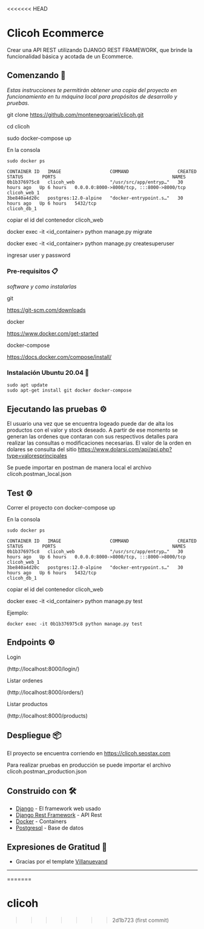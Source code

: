 <<<<<<< HEAD
# Clicoh Ecommerce

Crear una API REST utilizando DJANGO REST FRAMEWORK, que brinde la funcionalidad básica y acotada de un
Ecommerce.

## Comenzando 🚀

_Estas instrucciones te permitirán obtener una copia del proyecto en funcionamiento en tu máquina local para propósitos de desarrollo y pruebas._

git clone https://github.com/montenegroariel/clicoh.git

cd clicoh

sudo docker-compose up

En la consola
```
sudo docker ps

CONTAINER ID   IMAGE                  COMMAND                  CREATED        STATUS       PORTS                                           NAMES
0b1b376975c8   clicoh_web             "/usr/src/app/entryp…"   30 hours ago   Up 6 hours   0.0.0.0:8000->8000/tcp, :::8000->8000/tcp       clicoh_web_1
3be840a4d20c   postgres:12.0-alpine   "docker-entrypoint.s…"   30 hours ago   Up 6 hours   5432/tcp                                        clicoh_db_1

```

copiar el id del contenedor clicoh_web


docker exec -it <id_container> python manage.py migrate

docker exec -it <id_container> python manage.py createsuperuser

ingresar user y password

### Pre-requisitos 📋

_software y como instalarlas_

git

https://git-scm.com/downloads

docker

https://www.docker.com/get-started

docker-compose

https://docs.docker.com/compose/install/


### Instalación Ubuntu 20.04 🔧

```
sudo apt update
sudo apt-get install git docker docker-compose
```

## Ejecutando las pruebas ⚙️

El usuario una vez que se encuentra logeado puede dar de alta los productos con el valor y stock deseado. A partir de ese momento se generan las ordenes que contaran con sus respectivos detalles para realizar las consultas o modificaciones necesarias.
El valor de la orden en dolares se consulta del sitio https://www.dolarsi.com/api/api.php?type=valoresprincipales

Se puede importar en postman de manera local el archivo
clicoh.postman_local.json

## Test ⚙️

Correr el proyecto con docker-compose up

En la consola
```
sudo docker ps

CONTAINER ID   IMAGE                  COMMAND                  CREATED        STATUS       PORTS                                           NAMES
0b1b376975c8   clicoh_web             "/usr/src/app/entryp…"   30 hours ago   Up 6 hours   0.0.0.0:8000->8000/tcp, :::8000->8000/tcp       clicoh_web_1
3be840a4d20c   postgres:12.0-alpine   "docker-entrypoint.s…"   30 hours ago   Up 6 hours   5432/tcp                                        clicoh_db_1
```

copiar el id del contenedor clicoh_web

docker exec -it <id_container> python manage.py test


Ejemplo:

```
docker exec -it 0b1b376975c8 python manage.py test
```


## Endpoints ⚙️

Login

(http://localhost:8000/login/)

Listar ordenes

(http://localhost:8000/orders/)

Listar productos

(http://localhost:8000/products)


## Despliegue 📦

El proyecto se encuentra corriendo en https://clicoh.seostax.com

Para realizar pruebas en producción se puede importar el archivo 
clicoh.postman_production.json

## Construido con 🛠️


* [Django](https://www.djangoproject.com/) - El framework web usado
* [Django Rest Framework](https://www.django-rest-framework.org/) - API Rest
* [Docker](https://www.docker.com/) - Containers
* [Postgresql](https://www.postgresql.org/) - Base de datos



## Expresiones de Gratitud 🎁

* Gracias por el template [Villanuevand](https://github.com/Villanuevand)
---

=======
# clicoh
>>>>>>> 2d1b723 (first commit)
